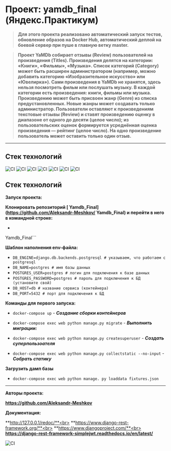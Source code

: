 # Проект: yamdb_final (Яндекс.Практикум)

> **Для этого проекта реализовано автоматический запуск тестов, обновление образов на Docker Hub, автоматический деплой на боевой сервер при пуше в главную ветку master.**

> **Проект YaMDb собирает отзывы (Review) пользователей на произведения (Titles). Произведения делятся на категории: «Книги», «Фильмы», «Музыка». Список категорий (Category) может быть расширен администратором (например, можно добавить категорию «Изобразительное искусство» или «Ювелирка»).
Сами произведения в YaMDb не хранятся, здесь нельзя посмотреть фильм или послушать музыку.
В каждой категории есть произведения: книги, фильмы или музыка. 
Произведению может быть присвоен жанр (Genre) из списка предустановленных. Новые жанры может создавать только администратор.
Пользователи оставляют к произведениям текстовые отзывы (Review) и ставят произведению оценку в диапазоне от одного до десяти (целое число); из пользовательских оценок формируется усреднённая оценка произведения — рейтинг (целое число). На одно произведение пользователь может оставить только один отзыв.**
___

## **Стек технологий**
![CI](https://img.shields.io/badge/Django%20Rest%20Framework-3.12.4-success)
![CI](https://img.shields.io/badge/Django-2.2.16-green)
![CI](https://img.shields.io/badge/Requests-2.26.0-yellow)
![CI](https://img.shields.io/badge/Simple--JWT-5.2.0-ff69b4)
![CI](https://img.shields.io/badge/Python-v3.8-blue)
![CI](https://img.shields.io/badge/-Docker-red)
![CI](https://img.shields.io/badge/-Docker--compose-orange)
## **Стек технологий**
**Запуск проекта:**

**Клонировать репозиторий [
Yamdb_Final](https://github.com/Aleksandr-Meshkov/
Yamdb_Final) и перейти в него в командной строке:**

- ```cd 
Yamdb_Final```

**Шаблон наполнения env-файла:**

 - ```DB_ENGINE=django.db.backends.postgresql # указываем, что работаем с postgresql```
 - ```DB_NAME=postgres # имя базы данных```
 - ```POSTGRES_USER=postgres # логин для подключения к базе данных```
 - ```POSTGRES_PASSWORD=postgres # пароль для подключения к БД (установите свой)```
 - ```DB_HOST=db # название сервиса (контейнера)```
 - ```DB_PORT=5432 # порт для подключения к БД```

**Команды для первого запуска:**

  - ```docker-compose up``` - ***Cоздание сборки контейнеров***

  - ```docker-compose exec web python manage.py migrate``` - ***Выполнить миграции:***

  - ```docker-compose exec web python manage.py createsuperuser``` - ***Создать суперпользоателя***

  - ```docker-compose exec web python manage.py collectstatic --no-input``` - ***Собрать статику***

**Загрузить дамп базы**

  - ```docker-compose exec web python manage. py loaddata fixtures.json```
___

**Авторы проекта:**

**https://github.com/Aleksandr-Meshkov**

**Документация:**

**http://127.0.0.1/redoc/**<br>
**https://www.django-rest-framework.org/**<br>
**https://www.djangoproject.com/**<br>
**https://django-rest-framework-simplejwt.readthedocs.io/en/latest/**

![CI](https://github.com/Aleksandr-Meshkov/yamdb_final/actions/workflows/yamdb_workflow.yml/badge.svg)
